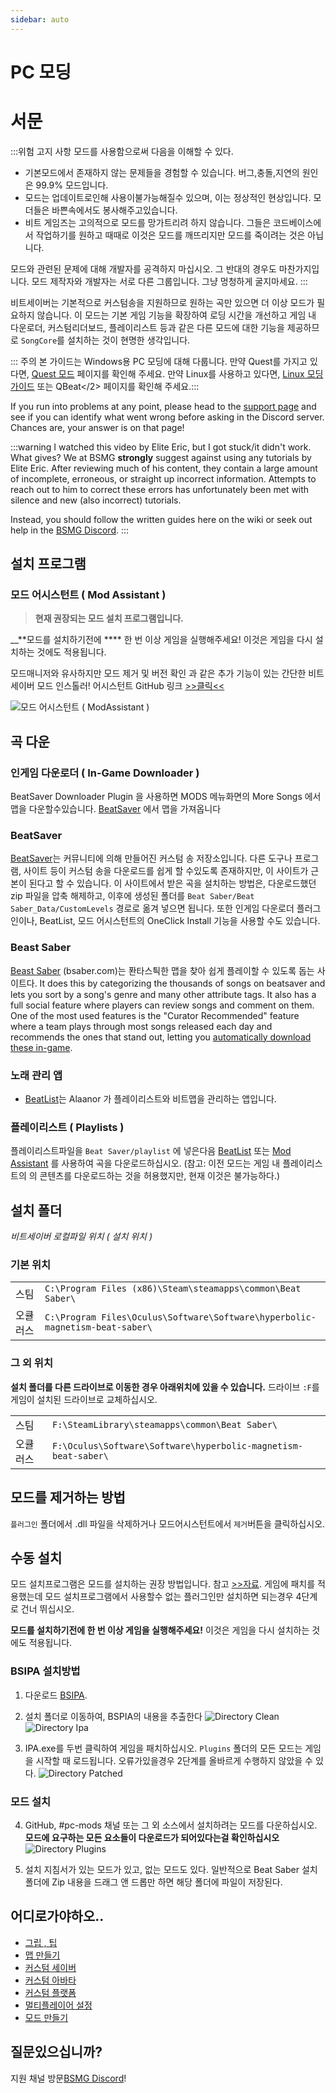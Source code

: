 ```yaml
---
sidebar: auto
---
```


# PC 모딩
# 서문

:::위험 고지 사항  모드를 사용함으로써 다음을 이해할 수 있다.
- 기본모드에서 존재하지 않는 문제들을 경험할 수 있습니다. 버그,충돌,지연의 원인은 99.9% 모드입니다.
- 모드는 업데이트로인해 사용이불가능해질수 있으며, 이는 정상적인 현상입니다. 모더들은 바쁜속에서도 봉사해주고있습니다.
- 비트 게임즈는 고의적으로 모드를 망가트리려 하지 않습니다. 그들은 코드베이스에서 작업하기를 원하고 때때로 이것은 모드를 깨뜨리지만 모드를 죽이려는 것은 아닙니다.

모드와 관련된 문제에 대해 개발자를 공격하지 마십시오. 그 반대의 경우도 마찬가지입니다. 모드 제작자와 개발자는 서로 다른 그룹입니다. 그냥 멍청하게 굴지마세요. :::

비트세이버는 기본적으로 커스텀송을 지원하므로 원하는 곡만 있으면 더 이상 모드가 필요하지 않습니다. 이 모드는 기본 게임 기능을 확장하여 로딩 시간을 개선하고 게임 내 다운로더, 커스텀리더보드, 플레이리스트 등과 같은 다른 모드에 대한 기능을 제공하므로 `SongCore`를 설치하는 것이 현명한 생각입니다.

::: 주의 본 가이드는 Windows용 PC 모딩에 대해 다룹니다. 만약 Quest를 가지고 있다면, [Quest 모드](/quest-modding.md) 페이지를 확인해 주세요. 만약 Linux를 사용하고 있다면, [Linux 모딩 가이드](/modding/linux.md) 또는
QBeat</2> 페이지를 확인해 주세요.:::</p> 

If you run into problems at any point, please head to the [support page](./support) and see if you can identify what went wrong before asking in the Discord server. Chances are, your answer is on that page!

:::warning I watched this video by Elite Eric, but I got stuck/it didn't work. What gives? We at BSMG **strongly** suggest against using any tutorials by Elite Eric. After reviewing much of his content, they contain a large amount of incomplete, erroneous, or straight up incorrect information. Attempts to reach out to him to correct these errors has unfortunately been met with silence and new (also incorrect) tutorials.

Instead, you should follow the written guides here on the wiki or seek out help in the [BSMG Discord](https://discord.gg/beatsabermods). :::



## 설치 프로그램


### 모드 어시스턴트 ( Mod Assistant )


> **현재 권장되는 모드 설치 프로그램입니다.**

__**모드를 설치하기전에 **** 한 번 이상 게임을 실행해주세요! 이것은 게임을 다시 설치하는 것에도 적용됩니다. 

모드매니저와 유사하지만 모드 제거 및 버전 확인 과 같은 추가 기능이 있는 간단한 비트세이버 모드 인스톨러! 어시스턴트 GitHub 링크 [>>클릭<<](https://github.com/Assistant/ModAssistant/releases/latest)

![모드 어시스턴트 ( ModAssistant )](~@images/beginners-guide/modassistant.png)



## 곡 다운


### 인게임 다운로더 ( In-Game Downloader )

</code>BeatSaver Downloader Plugin</code> 을 사용하면</code>  MODS </code> 메뉴화면의 </code>  More Songs </code> 에서 맵을 다운할수있습니다.  [BeatSaver](https://beatsaver.com) 에서 맵을 가져옵니다



### BeatSaver

[BeatSaver](https://beatsaver.com)는 커뮤니티에 의해 만들어진 커스텀 송 저장소입니다. 다른 도구나 프로그램, 사이트 등이 커스텀 송을 다운로드를 쉽게 할 수있도록 존재하지만, 이 사이트가 근본이 된다고 할 수 있습니다. 이 사이트에서 받은 곡을 설치하는 방법은, 다운로드했던 zip 파일을 압축 해제하고, 이후에 생성된 폴더를 `Beat Saber/Beat Saber_Data/CustomLevels` 경로로 옮겨 넣으면 됩니다.  또한 인게임 다운로더 플러그인이나, BeatList, 모드 어시스턴트의 OneClick Install 기능을 사용할 수도 있습니다.



### Beast Saber

[Beast Saber](https://www.bsaber.com) (bsaber.com)는  퐌타스틕한 맵을 찾아 쉽게 플레이할 수 있도록 돕는 사이트다. It does this by categorizing the thousands of songs on beatsaver and lets you sort by a song's genre and many other attribute tags. It also has a full social feature where players can review songs and comment on them. One of the most used features is the "Curator Recommended" feature where a team plays through most songs released each day and recommends the ones that stand out, letting you [automatically download these in-game](https://bsaber.com/beatsync/).



### 노래 관리 앱

* [BeatList](https://github.com/Alaanor/beatlist)는 Alaanor 가 플레이리스트와 비트맵을 관리하는 앱입니다.



### 플레이리스트 ( Playlists )

플레이리스트파일을  `Beat Saver/playlist` 에 넣은다음  [BeatList](https://github.com/Alaanor/beatlist) 또는  [Mod Assistant](https://github.com/Assistant/ModAssistant) 를 사용하여 곡을 다운로드하십시오. (참고: 이전 모드는 게임 내 플레이리스트의 의 콘텐츠를 다운로드하는 것을 허용했지만, 현재 이것은 불가능하다.)



## 설치 폴더

_비트세이버 로컬파일 위치 ( 설치 위치 )_



### 기본 위치

|      |                                                                                      |
| ---- | ------------------------------------------------------------------------------------ |
| 스팀   | `C:\Program Files (x86)\Steam\steamapps\common\Beat Saber\`                  |
| 오큘러스 | `C:\Program Files\Oculus\Software\Software\hyperbolic-magnetism-beat-saber\` |




### 그 외 위치

**설치 폴더를 다른 드라이브로 이동한 경우 아래위치에 있을 수 있습니다.** 드라이브 `:F`를 게임이 설치된 드라이브로 교체하십시오. 

|      |                                                                       |
| ---- | --------------------------------------------------------------------- |
| 스팀   | `F:\SteamLibrary\steamapps\common\Beat Saber\`                 |
| 오큘러스 | `F:\Oculus\Software\Software\hyperbolic-magnetism-beat-saber\` |




## 모드를 제거하는 방법

`플러그인` 폴더에서 .dll 파일을 삭제하거나 모드어시스턴트에서 `제거`버튼을 클릭하십시오.



## 수동 설치

모드 설치프로그램은 모드를 설치하는 권장 방법입니다. 참고  [>>자료](#installers). 게임에 패치를 적용했는데 모드 설치프로그램에서 사용할수 없는 플러그인만 설치하면 되는경우 4단계로 건너 뛰십시오.

**모드를 설치하기전에 한 번 이상 게임을 실행해주세요!** 이것은 게임을 다시 설치하는 것에도 적용됩니다. 


### BSIPA 설치방법

1. 다운로드 [BSIPA](https://github.com/bsmg/BeatSaber-IPA-Reloaded/releases).
2. 설치 폴더로 이동하여, BSPIA의 내용을 추출한다 ![Directory Clean](~@images/beginners-guide/directory-clean.png "Directory Clean") ![Directory Ipa](~@images/beginners-guide/directory-ipa.png "Directory Ipa")

3. IPA.exe를 두번 클릭하여 게임을 패치하십시오. `Plugins` 폴더의 모든 모드는 게임을 시작할 때 로드됩니다. 오류가있을경우 2단계를 올바르게 수행하지 않았을 수 있다. ![Directory Patched](~@images/beginners-guide/directory-patched.png "Directory Patched")



### 모드 설치

4. GitHub, #pc-mods 채널 또는 그 외 소스에서 설치하려는 모드를 다운하십시오. **모드에 요구하는 모든 요소들이 다운로드가 되어있다는걸 확인하십시오** ![Directory Plugins](~@images/beginners-guide/directory-plugins.png "Directory Plugins")

5. 설치 지침서가 있는 모드가 있고, 없는 모드도 있다. 일반적으로 Beat Saber 설치 폴더에 Zip 내용을 드래그 앤 드롭만 하면 해당 폴더에 파일이 저장된다. 




## 어디로가야하오..

* [그립 , 팁](./grips-and-tricks.md)
* [맵 만들기](/mapping/)
* [커스텀 세이버](/models/custom-sabers.md)
* [커스텀 아바타](/models/custom-avatars.md)
* [커스텀 플랫폼](/models/custom-platforms.md)
* [멀티플레이어 설정](https://bs.assistant.moe/Multiplayer/)
* [모드 만들기](/modding/)



## 질문있으십니까?

지원 채널 방문[BSMG Discord](https://discord.gg/beatsabermods)!
